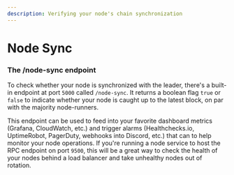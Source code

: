 ```yaml
---
description: Verifying your node's chain synchronization
---
```


# Node Sync

### The /node-sync endpoint

To check whether your node is synchronized with the leader, there's a built-in endpoint at port `5000` called `/node-sync`.  It returns a boolean flag `true` or `false` to indicate whether your node is caught up to the latest block, on par with the majority node-runners.

This endpoint can be used to feed into your favorite dashboard metrics (Grafana, CloudWatch, etc.) and trigger alarms (Healthchecks.io, UptimeRobot, PagerDuty, webhooks into Discord, etc.) that can to help monitor your node operations.  If you're running a node service to host the RPC endpoint on port `9500`, this will be a great way to check the health of your nodes behind a load balancer and take unhealthy nodes out of rotation.
